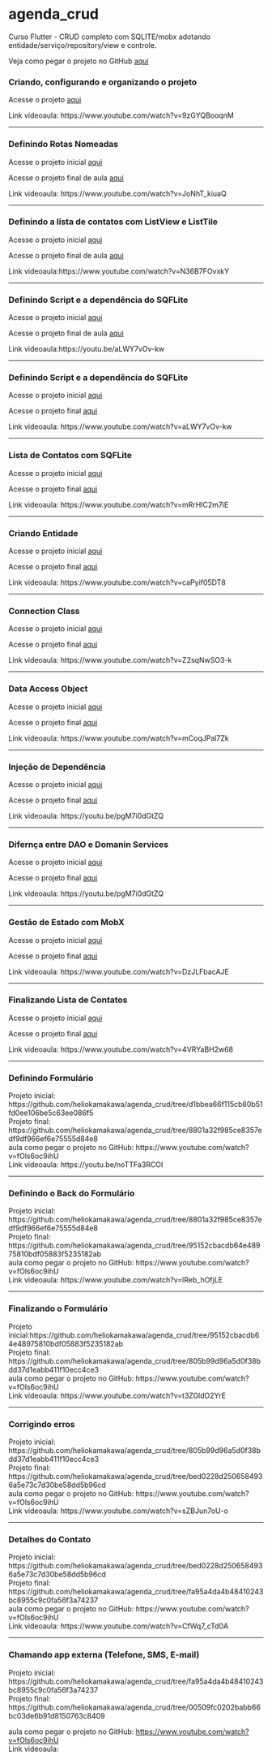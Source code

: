 # agenda_crud
Curso Flutter - CRUD completo com SQLITE/mobx adotando entidade/serviço/repository/view e controle. 


<p>Veja como pegar o projeto no GitHub <a href='https://www.youtube.com/watch?v=fOls6oc9ihU'>aqui</a> </p> 

<h3>Criando, configurando e organizando o projeto</h3> 
<p>Acesse o projeto <a href='https://github.com/heliokamakawa/agenda_crud/tree/1af4a592dedb2c5383e167941fbe9ce0421aa396'>aqui</a> </p> 
<p>Link videoaula: https://www.youtube.com/watch?v=9zGYQBooqnM</p>
<hr/>

<h3>Definindo Rotas Nomeadas</h3> 
<p>Acesse o projeto inicial <a href='https://github.com/heliokamakawa/agenda_crud/tree/1af4a592dedb2c5383e167941fbe9ce0421aa396'>aqui</a> </p> 
<p>Acesse o projeto final de aula <a href='https://github.com/heliokamakawa/agenda_crud/tree/b8b7cf0837f0b3d8b131714aa8c8c21c6cff7d80'>aqui</a> </p> 
<p>Link videoaula: https://www.youtube.com/watch?v=JoNhT_kiuaQ</p>
<hr/>

<h3>Definindo a lista de contatos com ListView e ListTile</h3> 
<p>Acesse o projeto inicial <a href='https://github.com/heliokamakawa/agenda_crud/tree/b8b7cf0837f0b3d8b131714aa8c8c21c6cff7d80'>aqui</a> </p> 
<p>Acesse o projeto final de aula <a href='https://github.com/heliokamakawa/agenda_crud/tree/11fd0a1d1dcbb81da8cbe22a8dc11375478705b6'>aqui</a> </p> 
<p>Link videoaula:https://www.youtube.com/watch?v=N36B7FOvxkY </p>
<hr/>

<h3>Definindo Script e a dependência do SQFLite</h3> 
<p>Acesse o projeto inicial <a href='https://github.com/heliokamakawa/agenda_crud/tree/11fd0a1d1dcbb81da8cbe22a8dc11375478705b6'>aqui</a> </p> 
<p>Acesse o projeto final de aula <a href='https://github.com/heliokamakawa/agenda_crud/tree/6cbf5f98fda01aeb91fde83c6b92f343d0f009c8'>aqui</a> </p> 
<p>Link videoaula:https://youtu.be/aLWY7vOv-kw </p>
<hr/>

<h3>Definindo Script e a dependência do SQFLite</h3> 
<p>Acesse o projeto inicial <a href='https://github.com/heliokamakawa/agenda_crud/tree/6cbf5f98fda01aeb91fde83c6b92f343d0f009c8'>aqui</a> </p> 
<p>Acesse o projeto final <a href='https://github.com/heliokamakawa/agenda_crud/tree/6cbf5f98fda01aeb91fde83c6b92f343d0f009c8'>aqui</a> </p> 
<p>Link videoaula: https://www.youtube.com/watch?v=aLWY7vOv-kw</p>
<hr/>

<h3>Lista de Contatos com SQFLite</h3> 
<p>Acesse o projeto inicial <a href='https://github.com/heliokamakawa/agenda_crud/tree/6cbf5f98fda01aeb91fde83c6b92f343d0f009c8'>aqui</a> </p> 
<p>Acesse o projeto final <a href='https://github.com/heliokamakawa/agenda_crud/tree/2a137a0a1aed9bf8dad5793a5d30c291a4f0411f'>aqui</a> </p> 
<p>Link videoaula: https://www.youtube.com/watch?v=mRrHlC2m7iE </p>

<hr/>
<h3>Criando Entidade</h3> 
<p>Acesse o projeto inicial <a href='https://github.com/heliokamakawa/agenda_crud/tree/2a137a0a1aed9bf8dad5793a5d30c291a4f0411f'>aqui</a> </p> 
<p>Acesse o projeto final <a href='https://github.com/heliokamakawa/agenda_crud/tree/2a1e995db6251434629de78004d73716384add71'>aqui</a> </p> 
<p>Link videoaula:  https://www.youtube.com/watch?v=caPyif05DT8</p>

<hr/>
<h3>Connection Class</h3> 
<p>Acesse o projeto inicial <a href='https://github.com/heliokamakawa/agenda_crud/tree/2a1e995db6251434629de78004d73716384add71'>aqui</a> </p> 
<p>Acesse o projeto final <a href='https://github.com/heliokamakawa/agenda_crud/tree/4098af7155a9e6bc5a1c105d18c80ec424f588a4'>aqui</a> </p> 
<p>Link videoaula: https://www.youtube.com/watch?v=Z2sqNwSO3-k</p>

<hr/>
<h3>Data Access Object</h3> 
<p>Acesse o projeto inicial <a href='https://github.com/heliokamakawa/agenda_crud/tree/4098af7155a9e6bc5a1c105d18c80ec424f588a4'>aqui</a> </p> 
<p>Acesse o projeto final <a href='https://github.com/heliokamakawa/agenda_crud/tree/91d0f55ab2ed5c8b4d40a72251d63975c27197b9'>aqui</a> </p> 
<p>Link videoaula: https://www.youtube.com/watch?v=mCoqJPal7Zk</p>

<hr/>
<h3>Injeção de Dependência</h3> 
<p>Acesse o projeto inicial <a href='https://github.com/heliokamakawa/agenda_crud/tree/91d0f55ab2ed5c8b4d40a72251d63975c27197b9'>aqui</a> </p> 
<p>Acesse o projeto final <a href='https://github.com/heliokamakawa/agenda_crud/tree/1f2711bed8b56d13e49ccf21797e19745e7e6c22'>aqui</a> </p> 
<p>Link videoaula: https://youtu.be/pgM7i0dGtZQ</p>

<hr/>
<h3>Difernça entre DAO e Domanin Services</h3> 
<p>Acesse o projeto inicial <a href='https://github.com/heliokamakawa/agenda_crud/tree/1f2711bed8b56d13e49ccf21797e19745e7e6c22'>aqui</a> </p> 
<p>Acesse o projeto final <a href='https://github.com/heliokamakawa/agenda_crud/tree/abc5203f51807920e9c57f0a4a9a284dd3fc6e79'>aqui</a> </p> 
<p>Link videoaula: https://youtu.be/pgM7i0dGtZQ</p>

<hr/>
<h3>Gestão de Estado com MobX</h3> 
<p>Acesse o projeto inicial <a href='https://github.com/heliokamakawa/agenda_crud/tree/abc5203f51807920e9c57f0a4a9a284dd3fc6e79'>aqui</a> </p> 
<p>Acesse o projeto final <a href='https://github.com/heliokamakawa/agenda_crud/tree/41ffb9d6f5c7f49769ad29704f17f70ec777d42c'>aqui</a> </p> 
<p>Link videoaula: https://www.youtube.com/watch?v=DzJLFbacAJE</p>

<hr/>
<h3>Finalizando Lista de Contatos</h3> 
<p>Acesse o projeto inicial <a href='https://github.com/heliokamakawa/agenda_crud/tree/41ffb9d6f5c7f49769ad29704f17f70ec777d42c'>aqui</a> </p> 
<p>Acesse o projeto final <a href='https://github.com/heliokamakawa/agenda_crud/tree/d1bbea66f115cb80b51fd0ee106be5c63ee086f5'>aqui</a> </p> 
<p>Link videoaula: https://www.youtube.com/watch?v=4VRYaBH2w68</p>

<hr/>
<h3>Definindo Formulário</h3> 
Projeto inicial: https://github.com/heliokamakawa/agenda_crud/tree/d1bbea66f115cb80b51fd0ee106be5c63ee086f5  <br>
Projeto final: https://github.com/heliokamakawa/agenda_crud/tree/8801a32f985ce8357edf9df966ef6e75555d84e8  <br>
aula como pegar o projeto no GitHub: https://www.youtube.com/watch?v=fOls6oc9ihU <br>
Link videoaula: https://youtu.be/noTTFa3RCOI 

<hr/>
<h3>Definindo o Back do Formulário</h3> 
Projeto inicial: https://github.com/heliokamakawa/agenda_crud/tree/8801a32f985ce8357edf9df966ef6e75555d84e8  <br>
Projeto final: https://github.com/heliokamakawa/agenda_crud/tree/95152cbacdb64e48975810bdf05883f5235182ab <br>
aula como pegar o projeto no GitHub: https://www.youtube.com/watch?v=fOls6oc9ihU  <br>
Link videoaula: https://www.youtube.com/watch?v=lReb_hOfjLE 


<hr/>
<h3>Finalizando o Formulário</h3> 
Projeto inicial:https://github.com/heliokamakawa/agenda_crud/tree/95152cbacdb64e48975810bdf05883f5235182ab <br>
Projeto final:  https://github.com/heliokamakawa/agenda_crud/tree/805b99d96a5d0f38bdd37d1eabb411f10ecc4ce3<br>
aula como pegar o projeto no GitHub: https://www.youtube.com/watch?v=fOls6oc9ihU  <br>
Link videoaula:  https://www.youtube.com/watch?v=t3ZGldO2YrE

<hr/>
<h3>Corrigindo erros</h3> 
Projeto inicial:
https://github.com/heliokamakawa/agenda_crud/tree/805b99d96a5d0f38bdd37d1eabb411f10ecc4ce3 <br>
Projeto final:  
https://github.com/heliokamakawa/agenda_crud/tree/bed0228d2506584936a5e73c7d30be58dd5b96cd<br>
aula como pegar o projeto no GitHub: https://www.youtube.com/watch?v=fOls6oc9ihU  <br>
Link videoaula:  https://www.youtube.com/watch?v=sZBJun7oU-o

<hr/>
<h3>Detalhes do Contato</h3> 
Projeto inicial:
https://github.com/heliokamakawa/agenda_crud/tree/bed0228d2506584936a5e73c7d30be58dd5b96cd<br>
Projeto final:  
https://github.com/heliokamakawa/agenda_crud/tree/fa95a4da4b48410243bc8955c9c0fa56f3a74237<br>
aula como pegar o projeto no GitHub: https://www.youtube.com/watch?v=fOls6oc9ihU  <br>
Link videoaula:  https://www.youtube.com/watch?v=CfWq7_cTd0A

<hr/>
<h3>Chamando app externa (Telefone, SMS, E-mail)</h3> 
Projeto inicial:
https://github.com/heliokamakawa/agenda_crud/tree/fa95a4da4b48410243bc8955c9c0fa56f3a74237<br>
Projeto final:  
https://github.com/heliokamakawa/agenda_crud/tree/00509fc0202babb66bc03de6b91d8150763c8409

aula como pegar o projeto no GitHub: https://www.youtube.com/watch?v=fOls6oc9ihU  <br>
Link videoaula:  










